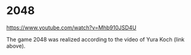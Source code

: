 # 2048

https://www.youtube.com/watch?v=Mhb910JSD4U

The game 2048 was realized according to the video of Yura Koch (link above).
